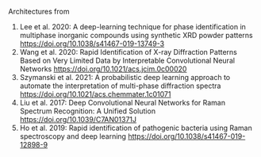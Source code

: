 Architectures from

1. Lee et al. 2020: A deep-learning technique for phase identification in multiphase inorganic compounds using synthetic XRD powder patterns https://doi.org/10.1038/s41467-019-13749-3
2. Wang et al. 2020: Rapid Identification of X-ray Diffraction Patterns Based on Very Limited Data by Interpretable Convolutional Neural Networks https://doi.org/10.1021/acs.jcim.0c00020
3. Szymanski et al. 2021: A probabilistic deep learning approach to automate the interpretation of multi-phase diffraction spectra https://doi.org/10.1021/acs.chemmater.1c01071
4. Liu et al. 2017: Deep Convolutional Neural Networks for Raman Spectrum Recognition: A Unified Solution https://doi.org/10.1039/C7AN01371J
5. Ho et al. 2019: Rapid identification of pathogenic bacteria using Raman spectroscopy and deep learning https://doi.org/10.1038/s41467-019-12898-9
